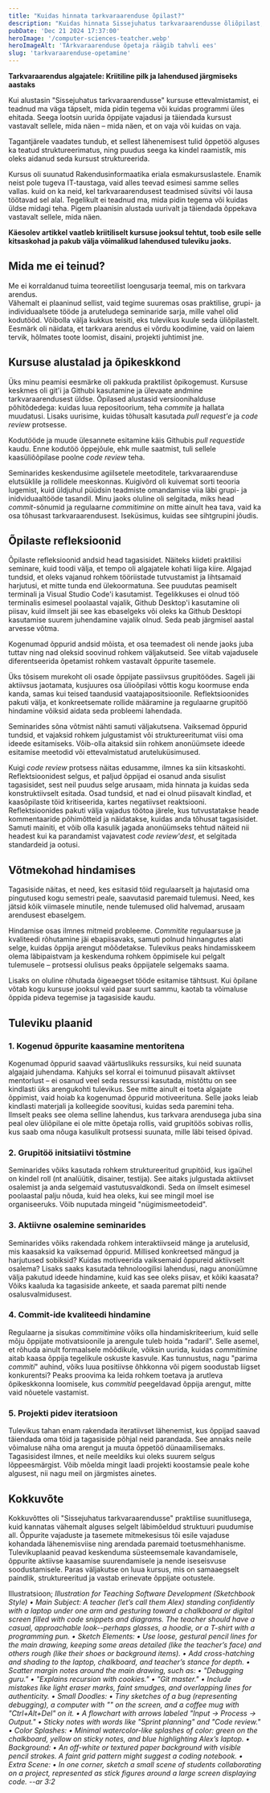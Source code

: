 ```yaml
---
title: "Kuidas hinnata tarkvaraarenduse õpilast?"
description: "Kuidas hinnata Sissejuhatus tarkvaraarendusse õliõpilast, kes ei tea tarkvaraarendusest mitte midagi"
pubDate: 'Dec 21 2024 17:37:00'
heroImage: '/computer-sciences-teatcher.webp'
heroImageAlt: 'TArkvaraarenduse õpetaja räägib tahvli ees'
slug: 'tarkvaraarenduse-opetamine'
---
```


**Tarkvaraarendus algajatele: Kriitiline pilk ja lahendused järgmiseks aastaks**

Kui alustasin "Sissejuhatus tarkvaraarendusse" kursuse ettevalmistamist, ei teadnud ma väga täpselt, mida pidin tegema või kuidas programmi üles ehitada. Seega lootsin uurida õppijate vajadusi ja täiendada kursust vastavalt sellele, mida näen – mida näen, et on vaja või kuidas on vaja.  

Tagantjärele vaadates tundub, et sellest lähenemisest tulid õppetöö alguses ka teatud struktureerimatus, ning  puudus seega ka kindel raamistik, mis oleks aidanud seda kursust struktureerida. 

Kursus oli suunatud Rakendusinformaatika eriala esmakursuslastele. Enamik neist pole tugeva IT-taustaga, vaid alles teevad esimesi samme selles vallas. kuid on ka neid, kel tarkvaraarendusest teadmised süvitsi või lausa töötavad sel alal. Tegelikult ei teadnud ma, mida pidin tegema või kuidas üldse midagi teha. Pigem plaanisin alustada uurivalt ja täiendada õppekava vastavalt sellele, mida näen.

**Käesolev artikkel vaatleb kriitiliselt kursuse jooksul tehtut, toob esile selle kitsaskohad ja pakub välja võimalikud lahendused tuleviku jaoks.**

## Mida me ei teinud?

Me ei korraldanud tuima teoreetilist loengusarja teemal, mis on tarkvara arendus.  
Vähemalt ei plaaninud sellist, vaid tegime suuremas osas praktilise, grupi- ja individuaalsete tööde ja aruteludega seminaride sarja, mille vahel olid kodutööd. Võibolla välja kukkus teisiti, eks tulevikus kuule seda üliõpilastelt. Eesmärk oli näidata, et tarkvara arendus ei võrdu koodimine, vaid on laiem tervik, hõlmates toote loomist, disaini, projekti juhtimist jne.

## Kursuse alustalad ja õpikeskkond

Üks minu peamisi eesmärke oli pakkuda praktilist õpikogemust. Kursuse keskmes oli git'i ja Githubi kasutamine ja ülevaate andmine tarkvaraarendusest üldse. Õpilased alustasid versioonihalduse põhitõdedega: kuidas luua repositoorium, teha *commite* ja hallata muudatusi. Lisaks uurisime, kuidas tõhusalt kasutada *pull request'e* ja *code review* protsesse.

Kodutööde ja muude ülesannete esitamine käis Githubis *pull requestide* kaudu. Enne kodutöö õppejõule, ehk mulle saatmist, tuli sellele kaasüliõõpilase poolne *code review* teha.

Seminarides keskendusime agiilsetele meetoditele, tarkvaraarenduse elutsüklile ja rollidele meeskonnas. Kuigivõrd oli kuivemat sorti teooria lugemist, kuid üldjuhul püüdsin teadmiste omandamise viia läbi grupi- ja inidviduaaltööde tasandil. Minu jaoks oluline oli selgitada, miks head *commit*-sõnumid ja regulaarne *commitimine* on mitte ainult hea tava, vaid ka osa tõhusast tarkvaraarendusest. Iseküsimus, kuidas see sihtgrupini jõudis.

## Õpilaste refleksioonid

Õpilaste refleksioonid andsid head tagasisidet. Näiteks kiideti praktilisi seminare, kuid toodi välja, et tempo oli algajatele kohati liiga kiire. Algajad tundsid, et oleks vajanud rohkem tööriistade tutvustamist ja lihtsamaid harjutusi, et mitte tunda end ülekoormatuna. See puudutas peamiselt terminali ja Visual Studio Code'i kasutamist. Tegelikkuses ei olnud töö terminalis esimesel poolaastal vajalik, Github Desktop'i kasutamine oli piisav, kuid ilmselt jäi see kas ebaselgeks või oleks ka Github Desktopi kasutamise suurem juhendamine vajalik olnud. Seda peab järgmisel aastal arvesse võtma. 

Kogenumad õppurid andsid mõista, et osa teemadest oli nende jaoks juba tuttav ning nad oleksid soovinud rohkem väljakutseid. See viitab vajadusele diferentseerida õpetamist rohkem vastavalt õppurite tasemele.

Üks tõsisem murekoht oli osade õppijate passiivsus grupitöödes. Sageli jäi aktiivsus jaotamata, kusjuures osa ülioõpilasi võttis kogu koormuse enda kanda, samas kui teised taandusid vaatajapositsioonile. Reflektsioonides pakuti välja, et konkreetsemate rollide määramine ja regulaarne grupitöö hindamine võiksid aidata seda probleemi lahendada.

Seminarides sõna võtmist nähti samuti väljakutsena. Vaiksemad õppurid tundsid, et vajaksid rohkem julgustamist või struktureeritumat viisi oma ideede esitamiseks. Võib-olla aitaksid siin rohkem anonüümsete ideede esitamise meetodid või ettevalmistatud aruteluküsimused.

Kuigi *code review* protsess näitas edusamme, ilmnes ka siin kitsaskohti. Reflektsioonidest selgus, et paljud õppijad ei osanud anda sisulist tagasisidet, sest neil puudus selge arusaam, mida hinnata ja kuidas seda konstruktiivselt esitada. Osad tundsid, et nad ei olnud piisavalt kindlad, et kaasõpilaste töid kritiseerida, kartes negatiivset reaktsiooni. Reflektsioonides pakuti välja vajadus töötoa järele, kus tutvustatakse heade kommentaaride põhimõtteid ja näidatakse, kuidas anda tõhusat tagasisidet. Samuti mainiti, et võib olla kasulik jagada anonüümseks tehtud näiteid nii headest kui ka parandamist vajavatest *code review'dest*, et selgitada standardeid ja ootusi.

## Võtmekohad hindamises

Tagasiside näitas, et need, kes esitasid töid regulaarselt ja hajutasid oma pingutused kogu semestri peale, saavutasid paremaid tulemusi. Need, kes jätsid kõik viimasele minutile, nende tulemused olid halvemad, arusaam arendusest ebaselgem.

Hindamise osas ilmnes mitmeid probleeme. *Commitite* regulaarsuse ja kvaliteedi rõhutamine jäi ebapiisavaks, samuti polnud hinnangutes alati selge, kuidas õppija arengut mõõdetakse. Tulevikus peaks hindamisskeem olema läbipaistvam ja keskenduma rohkem õppimisele kui pelgalt tulemusele – protsessi olulisus peaks õppijatele selgemaks saama.

Lisaks on oluline rõhutada õigeaegset tööde esitamise tähtsust. Kui õpilane võtab kogu kursuse jooksul vaid paar suurt sammu, kaotab ta võimaluse õppida pideva tegemise ja tagasiside kaudu.

## Tuleviku plaanid

### 1. **Kogenud õppurite kaasamine mentoritena**

Kogenumad õppurid saavad väärtuslikuks ressursiks, kui neid suunata algajaid juhendama. Kahjuks sel korral ei toimunud piisavalt aktiivset mentorlust – ei osanud veel seda ressurssi kasutada, mistõttu on see kindlasti üks arengukohti tulevikus. See mitte ainult ei toeta algajate õppimist, vaid hoiab ka kogenumad õppurid motiveerituna. Selle jaoks leiab kindlasti materjali ja kolleegide soovitusi, kuidas seda paremini teha.  
Ilmselt peaks see olema selline lahendus, kus tarkvara arendusega juba sina peal olev üliõpilane ei ole mitte õpetaja rollis, vaid grupitöös sobivas rollis, kus saab oma nõuga kasulikult protsessi suunata, mille läbi teised õpivad.

### 2. **Grupitöö initsiatiivi tõstmine**

Seminarides võiks kasutada rohkem struktureeritud grupitöid, kus igaühel on kindel roll (nt analüütik, disainer, testija). See aitaks julgustada aktiivset osalemist ja anda selgemaid vastutusvaldkondi. Seda on ilmselt esimesel poolaastal palju nõuda, kuid hea oleks, kui see mingil moel ise organiseeruks. Võib nuputada mingeid "nügimismeetodeid".

### 3. **Aktiivne osalemine seminarides**

Seminarides võiks rakendada rohkem interaktiivseid mänge ja arutelusid, mis kaasaksid ka vaiksemad õppurid. Millised konkreetsed mängud ja harjutused sobiksid? Kuidas motiveerida vaiksemaid õppureid aktiivselt osalema? Lisaks saaks kasutada tehnoloogilisi lahendusi, nagu anonüümne välja pakutud ideede hindamine, kuid kas see oleks piisav, et kõiki kaasata? Võiks kaaluda ka tagasiside ankeete, et saada paremat pilti nende osalusvalmidusest.

### 4. **Commit-ide kvaliteedi hindamine**

Regulaarne ja sisukas *commitimine* võiks olla hindamiskriteerium, kuid selle mõju õppijate motivatsioonile ja arengule tuleb hoida "radaril". Selle asemel, et rõhuda ainult formaalsele mõõdikule, võiksin uurida, kuidas *commitimine* aitab kaasa õppija tegelikule oskuste kasvule. Kas tunnustus, nagu "parima *commiti*" auhind, võiks luua positiivse õhkkonna või pigem soodustab liigset konkurentsi? Peaks proovima ka leida rohkem toetava ja arutleva õpikeskkonna loomisele, kus *commitid* peegeldavad õppija arengut, mitte vaid nõuetele vastamist.

### 5. **Projekti pidev iteratsioon**

Tulevikus tahan enam rakendada iteratiivset lähenemist, kus õppijad saavad täiendada oma töid ja tagasiside põhjal neid parandada. See annaks neile võimaluse näha oma arengut ja muuta õppetöö dünaamilisemaks. Tagasisidest ilmnes, et neile meeldiks kui oleks suurem selgus lõppeesmärgist. Võib mõelda mingit laadi projekti koostamsie peale kohe algusest, nii nagu meil on järgmistes ainetes.

## Kokkuvõte  
Kokkuvõttes oli "Sissejuhatus tarkvaraarendusse" praktilise suunitlusega, kuid kannatas vähemalt alguses selgelt läbimõeldud struktuuri puudumise all. Õppurite vajaduste ja tasemete mitmekesisus tõi esile vajaduse kohandada lähenemisviise ning arendada paremaid toetusmehhanisme. Tulevikuplaanid peavad keskenduma süsteemsemale kavandamisele, õppurite aktiivse kaasamise suurendamisele ja nende iseseisvuse soodustamisele. Paras väljakutse on luua kursus, mis on samaaegselt paindlik, struktureeritud ja vastab erinevate õppijate ootustele.

Illustratsioon; *Illustration for Teaching Software Development (Sketchbook Style) • Main Subject: A teacher (let’s call them Alex) standing confidently with a laptop under one arm and gesturing toward a chalkboard or digital screen filled with code snippets and diagrams. The teacher should have a casual, approachable look--perhaps glasses, a hoodie, or a T-shirt with a programming pun. • Sketch Elements: • Use loose, gestural pencil lines for the main drawing, keeping some areas detailed (like the teacher’s face) and others rough (like their shoes or background items). • Add cross-hatching and shading to the laptop, chalkboard, and teacher’s stance for depth. • Scatter margin notes around the main drawing, such as: • "Debugging guru." • "Explains recursion with cookies." • "Git master." • Include mistakes like light eraser marks, faint smudges, and overlapping lines for authenticity. • Small Doodles: • Tiny sketches of a bug (representing debugging), a computer with "" on the screen, and a coffee mug with "Ctrl+Alt+Del" on it. • A flowchart with arrows labeled "Input → Process → Output." • Sticky notes with words like "Sprint planning" and "Code review." • Color Splashes: • Minimal watercolor-like splashes of color: green on the chalkboard, yellow on sticky notes, and blue highlighting Alex’s laptop. • Background: • An off-white or textured paper background with visible pencil strokes. A faint grid pattern might suggest a coding notebook. • Extra Scene: • In one corner, sketch a small scene of students collaborating on a project, represented as stick figures around a large screen displaying code. --ar 3:2*

